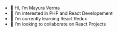 - 👋 Hi, I’m Mayura Verma
- 👀 I’m interested in PHP and React Developement
- 🌱 I’m currently learning React Redux
- 💞️ I’m looking to collaborate on React Projects

<!---
mayura91/mayura91 is a ✨ special ✨ repository because its `README.md` (this file) appears on your GitHub profile.
You can click the Preview link to take a look at your changes.
--->
